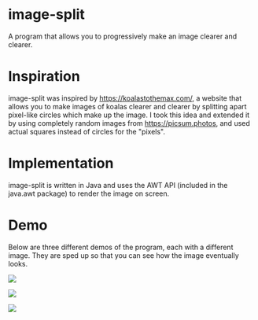 # image-split
A program that allows you to progressively make an image clearer and clearer.

# Inspiration
image-split was inspired by https://koalastothemax.com/, a website that allows you to make images of koalas clearer and clearer by splitting apart pixel-like circles which make up the image. I took this idea and extended it by using completely random images from https://picsum.photos, and used actual squares instead of circles for the "pixels".

# Implementation
image-split is written in Java and uses the AWT API (included in the java.awt package) to render the image on screen.

# Demo
Below are three different demos of the program, each with a different image. They are sped up so that you can see how the image eventually looks.

![](https://anish-shanbhag.github.io/image-split/demo/image-split-demo-1.gif)

![](https://anish-shanbhag.github.io/image-split/demo/image-split-demo-2.gif)

![](https://anish-shanbhag.github.io/image-split/demo/image-split-demo-3.gif)